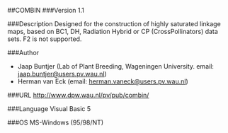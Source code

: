 ##COMBIN
###Version
1.1

###Description
Designed for the construction of highly saturated linkage maps, based on BC1, DH, Radiation Hybrid or CP (CrossPollinators) data sets. F2 is not supported.

###Author
* Jaap Buntjer (Lab of Plant Breeding, Wageningen University. email: jaap.buntjer@users.pv.wau.nl)
* Herman van Eck (email: herman.vaneck@users.pv.wau.nl)

###URL
http://www.dpw.wau.nl/pv/pub/combin/

###Language
Visual Basic 5

###OS
MS-Windows (95/98/NT)


